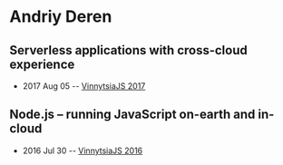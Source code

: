 # Andriy Deren

## Serverless applications with cross-cloud experience
- 2017 Aug 05 -- [VinnytsiaJS 2017](https://www.youtube.com/watch?v=yfJcrEvQnJg)    
## Node.js – running JavaScript on-earth and in-cloud
- 2016 Jul 30 -- [VinnytsiaJS 2016](https://www.youtube.com/watch?v=_cdKDhoAYvk)    
